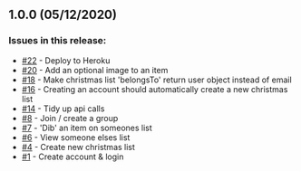 ## 1.0.0 (05/12/2020) 


### Issues in this release:

* [#22](https://github.com/iamtomhewitt/christmas-list-organiser-backend/issues/22) - Deploy to Heroku
* [#20](https://github.com/iamtomhewitt/christmas-list-organiser-backend/issues/20) - Add an optional image to an item
* [#18](https://github.com/iamtomhewitt/christmas-list-organiser-backend/issues/18) - Make christmas list 'belongsTo' return user object instead of email
* [#16](https://github.com/iamtomhewitt/christmas-list-organiser-backend/issues/16) - Creating an account should automatically create a new christmas list
* [#14](https://github.com/iamtomhewitt/christmas-list-organiser-backend/issues/14) - Tidy up api calls
* [#8](https://github.com/iamtomhewitt/christmas-list-organiser-backend/issues/8) - Join / create a group
* [#7](https://github.com/iamtomhewitt/christmas-list-organiser-backend/issues/7) - 'Dib' an item on someones list
* [#6](https://github.com/iamtomhewitt/christmas-list-organiser-backend/issues/6) - View someone elses list
* [#4](https://github.com/iamtomhewitt/christmas-list-organiser-backend/issues/4) - Create new christmas list
* [#1](https://github.com/iamtomhewitt/christmas-list-organiser-backend/issues/1) - Create account & login
